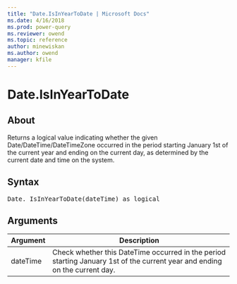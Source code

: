 ```yaml
---
title: "Date.IsInYearToDate | Microsoft Docs"
ms.date: 4/16/2018
ms.prod: power-query
ms.reviewer: owend
ms.topic: reference
author: minewiskan
ms.author: owend
manager: kfile
---
```

# Date.IsInYearToDate

  
## About  
Returns a logical value indicating whether the given Date/DateTime/DateTimeZone occurred in the period starting January 1st of the current year and ending on the current day, as determined by the current date and time on the system.  
  
## Syntax

<pre>
Date. IsInYearToDate(dateTime) as logical  
</pre> 
  
## Arguments  
  
|Argument|Description|  
|------------|---------------|  
|dateTime|Check whether this DateTime occurred in the period starting January 1st of the current year and ending on the current day.|  
  
